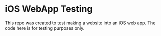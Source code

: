 # iOS WebApp Testing

This repo was created to test making a website into an iOS web app. The code here is for testing purposes only.
